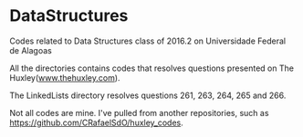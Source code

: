 # DataStructures
Codes related to Data Structures class of 2016.2 on Universidade Federal de Alagoas


All the directories contains codes that resolves questions presented on The Huxley(www.thehuxley.com).


The LinkedLists directory resolves questions 261, 263, 264, 265 and 266.

Not all codes are mine. I've pulled from another repositories, such as https://github.com/CRafaelSdO/huxley_codes.
